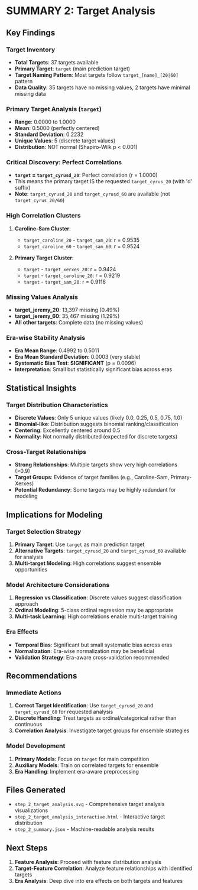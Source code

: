 # SUMMARY 2: Target Analysis

## Key Findings

### Target Inventory
- **Total Targets**: 37 targets available
- **Primary Target**: `target` (main prediction target)
- **Target Naming Pattern**: Most targets follow `target_[name]_[20|60]` pattern
- **Data Quality**: 35 targets have no missing values, 2 targets have minimal missing data

### Primary Target Analysis (`target`)
- **Range**: 0.0000 to 1.0000
- **Mean**: 0.5000 (perfectly centered)
- **Standard Deviation**: 0.2232
- **Unique Values**: 5 (discrete target values)
- **Distribution**: NOT normal (Shapiro-Wilk p < 0.001)

### Critical Discovery: Perfect Correlations
- **`target` = `target_cyrusd_20`**: Perfect correlation (r = 1.0000)
- This means the primary target IS the requested `target_cyrus_20` (with 'd' suffix)
- **Note**: `target_cyrusd_20` and `target_cyrusd_60` are available (not `target_cyrus_20/60`)

### High Correlation Clusters
1. **Caroline-Sam Cluster**: 
   - `target_caroline_20` - `target_sam_20`: r = 0.9535
   - `target_caroline_60` - `target_sam_60`: r = 0.9524

2. **Primary Target Cluster**:
   - `target` - `target_xerxes_20`: r = 0.9424
   - `target` - `target_caroline_20`: r = 0.9219
   - `target` - `target_sam_20`: r = 0.9116

### Missing Values Analysis
- **target_jeremy_20**: 13,397 missing (0.49%)
- **target_jeremy_60**: 35,467 missing (1.29%)
- **All other targets**: Complete data (no missing values)

### Era-wise Stability Analysis
- **Era Mean Range**: 0.4992 to 0.5011
- **Era Mean Standard Deviation**: 0.0003 (very stable)
- **Systematic Bias Test**: **SIGNIFICANT** (p = 0.0096)
- **Interpretation**: Small but statistically significant bias across eras

## Statistical Insights

### Target Distribution Characteristics
- **Discrete Values**: Only 5 unique values (likely 0.0, 0.25, 0.5, 0.75, 1.0)
- **Binomial-like**: Distribution suggests binomial ranking/classification
- **Centering**: Excellently centered around 0.5
- **Normality**: Not normally distributed (expected for discrete targets)

### Cross-Target Relationships
- **Strong Relationships**: Multiple targets show very high correlations (>0.9)
- **Target Groups**: Evidence of target families (e.g., Caroline-Sam, Primary-Xerxes)
- **Potential Redundancy**: Some targets may be highly redundant for modeling

## Implications for Modeling

### Target Selection Strategy
1. **Primary Target**: Use `target` as main prediction target
2. **Alternative Targets**: `target_cyrusd_20` and `target_cyrusd_60` available for analysis
3. **Multi-target Modeling**: High correlations suggest ensemble opportunities

### Model Architecture Considerations
1. **Regression vs Classification**: Discrete values suggest classification approach
2. **Ordinal Modeling**: 5-class ordinal regression may be appropriate
3. **Multi-task Learning**: High correlations enable multi-target training

### Era Effects
- **Temporal Bias**: Significant but small systematic bias across eras
- **Normalization**: Era-wise normalization may be beneficial
- **Validation Strategy**: Era-aware cross-validation recommended

## Recommendations

### Immediate Actions
1. **Correct Target Identification**: Use `target_cyrusd_20` and `target_cyrusd_60` for requested analysis
2. **Discrete Handling**: Treat targets as ordinal/categorical rather than continuous
3. **Correlation Analysis**: Investigate target groups for ensemble strategies

### Model Development
1. **Primary Models**: Focus on `target` for main competition
2. **Auxiliary Models**: Train on correlated targets for ensemble
3. **Era Handling**: Implement era-aware preprocessing

## Files Generated
- `step_2_target_analysis.svg` - Comprehensive target analysis visualizations
- `step_2_target_analysis_interactive.html` - Interactive target distribution
- `step_2_summary.json` - Machine-readable analysis results

## Next Steps
1. **Feature Analysis**: Proceed with feature distribution analysis
2. **Target-Feature Correlation**: Analyze feature relationships with identified targets
3. **Era Analysis**: Deep dive into era effects on both targets and features
